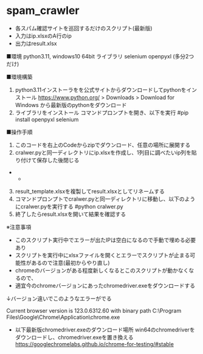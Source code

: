 # spam_crawler

- 各スパム確認サイトを巡回するだけのスクリプト(最新版)
- 入力はip.xlsxのA行のip  
- 出力はresult.xlsx  


■環境
python3.11, windows10 64bit
ライブラリ
selenium openpyxl 
(多分2つだけ)

■環境構築
1. python3.11インストーラをを公式サイトからダウンロードしてpythonをインストール
https://www.python.org/ > Downloads > Download for Windows から最新版のpythonをダウンロード
2. ライブラリをインストール
コマンドプロンプトを開き、以下を実行
#pip install openpyxl selenium

■操作手順
1. このコードを右上のCodeからzipでダウンロード、任意の場所に展開する
2. cralwer.pyと同一ディレクトリにip.xlsxを作成し、1列目に調べたいip列を貼り付けて保存した後閉じる
- - 
3. result_template.xlsxを複製してresult.xlsxとしてリネームする
4. コマンドプロンプトでcralwer.pyと同一ディレクトリに移動し、以下のようにcralwer.pyを実行する
#python cralwer.py
5. 終了したらresult.xlsxを開いて結果を確認する

※注意事項
- このスクリプト実行中でエラーが出たIPは空白になるので手動で埋める必要あり
- スクリプトを実行中にxlsxファイルを開くとエラーでスクリプトが止まる可能性があるので注意(最初からやり直し)
- chromeのバージョンがある程度新しくなるとこのスクリプトが動かなくなるので、
- 適宜今のchromeバージョンにあったchromedriver.exeをダウンロードする

↓バージョン違いでこのようなエラーがでる

Current browser version is 123.0.6312.60 with binary path C:\Program Files\Google\Chrome\Application\chrome.exe

- 以下最新版chromedriver.exeのダウンロード場所 win64のchromedriverをダウンロードし、chromedriver.exeを置き換える
https://googlechromelabs.github.io/chrome-for-testing/#stable

